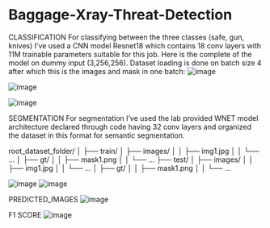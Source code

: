 # Baggage-Xray-Threat-Detection

CLASSIFICATION
For classifying between the three classes (safe, gun, knives) I’ve used a CNN model Resnet18 which contains 18 conv layers with 11M trainable parameters suitable for this job. Here is the complete of the model on dummy input (3,256,256). Dataset loading is done on batch size 4 after which this is the images and mask in one batch:
 ![image](https://github.com/ZakriaComputerEngineer/Baggage-Xray-Threat-Detection/assets/150436890/f3db4a70-20c9-48e7-b4ed-04e1d6a72aa5)

 ![image](https://github.com/ZakriaComputerEngineer/Baggage-Xray-Threat-Detection/assets/150436890/f02022e3-a009-4fc0-9d24-7d502fcbc4a9)

 ![image](https://github.com/ZakriaComputerEngineer/Baggage-Xray-Threat-Detection/assets/150436890/94c65603-1858-45fd-a01d-967fda4d1833)

SEGMENTATION
For segmentation I’ve used the lab provided WNET model architecture declared through code having 32 conv layers and organized the dataset in this format for semantic segmentation.

root_dataset_folder/
│
├── train/
│   ├── images/
│   │   ├── img1.jpg
│   │   └── ...
│   ├── gt/
│   │   ├── mask1.png
│   │   └── ...
├── test/
│   ├── images/
│   │   ├── img1.jpg
│   │   └── ...
│   ├── gt/
│   │   ├── mask1.png
│   │   └── ...


![image](https://github.com/ZakriaComputerEngineer/Baggage-Xray-Threat-Detection/assets/150436890/3dd12826-34e2-402d-8bc9-5c61f700deb4)
![image](https://github.com/ZakriaComputerEngineer/Baggage-Xray-Threat-Detection/assets/150436890/0122127f-7bb0-409f-8dd7-be88c696118c)

 PREDICTED_IMAGES
 ![image](https://github.com/ZakriaComputerEngineer/Baggage-Xray-Threat-Detection/assets/150436890/4c3c721f-db50-4895-b3af-621e2f8171f5)

 F1 SCORE
 ![image](https://github.com/ZakriaComputerEngineer/Baggage-Xray-Threat-Detection/assets/150436890/28b30535-647f-41a9-847d-032719987116)

 







